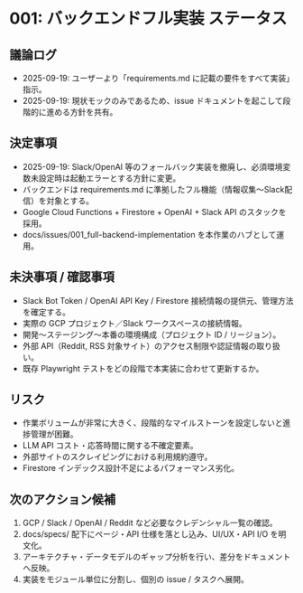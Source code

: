 # 001: バックエンドフル実装 ステータス

## 議論ログ
- 2025-09-19: ユーザーより「requirements.md に記載の要件をすべて実装」指示。
- 2025-09-19: 現状モックのみであるため、issue ドキュメントを起こして段階的に進める方針を共有。

## 決定事項
- 2025-09-19: Slack/OpenAI 等のフォールバック実装を撤廃し、必須環境変数未設定時は起動エラーとする方針に変更。
- バックエンドは requirements.md に準拠したフル機能（情報収集～Slack配信）を対象とする。
- Google Cloud Functions + Firestore + OpenAI + Slack API のスタックを採用。
- docs/issues/001_full-backend-implementation を本作業のハブとして運用。

## 未決事項 / 確認事項
- Slack Bot Token / OpenAI API Key / Firestore 接続情報の提供元、管理方法を確定する。
- 実際の GCP プロジェクト／Slack ワークスペースの接続情報。
- 開発～ステージング～本番の環境構成（プロジェクト ID / リージョン）。
- 外部 API（Reddit, RSS 対象サイト）のアクセス制限や認証情報の取り扱い。
- 既存 Playwright テストをどの段階で本実装に合わせて更新するか。

## リスク
- 作業ボリュームが非常に大きく、段階的なマイルストーンを設定しないと進捗管理が困難。
- LLM API コスト・応答時間に関する不確定要素。
- 外部サイトのスクレイピングにおける利用規約遵守。
- Firestore インデックス設計不足によるパフォーマンス劣化。

## 次のアクション候補
1. GCP / Slack / OpenAI / Reddit など必要なクレデンシャル一覧の確認。
2. docs/specs/
   配下にページ・API 仕様を落とし込み、UI/UX・API I/O を明文化。
3. アーキテクチャ・データモデルのギャップ分析を行い、差分をドキュメントへ反映。
4. 実装をモジュール単位に分割し、個別の issue / タスクへ展開。
